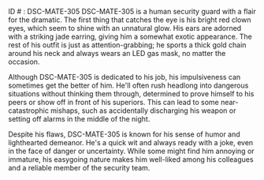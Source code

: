 ID # : DSC-MATE-305
DSC-MATE-305 is a human security guard with a flair for the dramatic. The first thing that catches the eye is his bright red clown eyes, which seem to shine with an unnatural glow. His ears are adorned with a striking jade earring, giving him a somewhat exotic appearance. The rest of his outfit is just as attention-grabbing; he sports a thick gold chain around his neck and always wears an LED gas mask, no matter the occasion.

Although DSC-MATE-305 is dedicated to his job, his impulsiveness can sometimes get the better of him. He'll often rush headlong into dangerous situations without thinking them through, determined to prove himself to his peers or show off in front of his superiors. This can lead to some near-catastrophic mishaps, such as accidentally discharging his weapon or setting off alarms in the middle of the night.

Despite his flaws, DSC-MATE-305 is known for his sense of humor and lighthearted demeanor. He's a quick wit and always ready with a joke, even in the face of danger or uncertainty. While some might find him annoying or immature, his easygoing nature makes him well-liked among his colleagues and a reliable member of the security team.